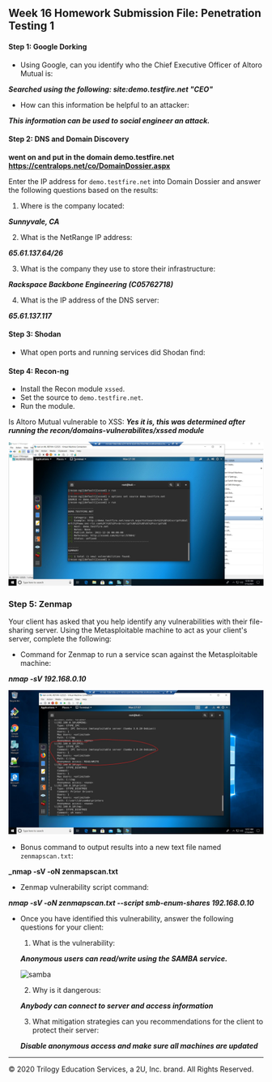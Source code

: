 ## Week 16 Homework Submission File: Penetration Testing 1

#### Step 1: Google Dorking


- Using Google, can you identify who the Chief Executive Officer of Altoro Mutual is:

**_Searched using the following: site:demo.testfire.net "CEO"_**

- How can this information be helpful to an attacker:

**_This information can be used to social engineer an attack._**


#### Step 2: DNS and Domain Discovery

**went on and put in the domain demo.testfire.net https://centralops.net/co/DomainDossier.aspx**

Enter the IP address for `demo.testfire.net` into Domain Dossier and answer the following questions based on the results:

  1. Where is the company located: 

  **_Sunnyvale, CA_**

  2. What is the NetRange IP address:

  **_65.61.137.64/26_**

  3. What is the company they use to store their infrastructure:

  **_Rackspace Backbone Engineering (C05762718)_**

  4. What is the IP address of the DNS server:

  **_65.61.137.117_**
  
#### Step 3: Shodan

- What open ports and running services did Shodan find:

#### Step 4: Recon-ng

- Install the Recon module `xssed`. 
- Set the source to `demo.testfire.net`. 
- Run the module. 

Is Altoro Mutual vulnerable to XSS: **_Yes it is, this was determined after running the recon/domains-vulnerabilites/xssed module_**

![recon-ng](16-Penetration-Testing/Homework/images/recon-ng.jpg)

### Step 5: Zenmap

Your client has asked that you help identify any vulnerabilities with their file-sharing server. Using the Metasploitable machine to act as your client's server, complete the following:

- Command for Zenmap to run a service scan against the Metasploitable machine: 

**_nmap -sV 192.168.0.10_**

![samba](16-Penetration-Testing/Homework/images/samba.jpg)
 
- Bonus command to output results into a new text file named `zenmapscan.txt`:

**_nmap -sV -oN zenmapscan.txt**

- Zenmap vulnerability script command: 

**_nmap -sV -oN zenmapscan.txt --script smb-enum-shares 192.168.0.10_**


- Once you have identified this vulnerability, answer the following questions for your client:
  1. What is the vulnerability: 
  
  **_Anonymous users can read/write using the SAMBA service._**

  ![samba](16-Penetration-Testing/Homework/images/samba2.jpg)

  2. Why is it dangerous:

  **_Anybody can connect to server and access information_**

  3. What mitigation strategies can you recommendations for the client to protect their server:

  **_Disable anonymous access and make sure all machines are updated_**

---
© 2020 Trilogy Education Services, a 2U, Inc. brand. All Rights Reserved.  

